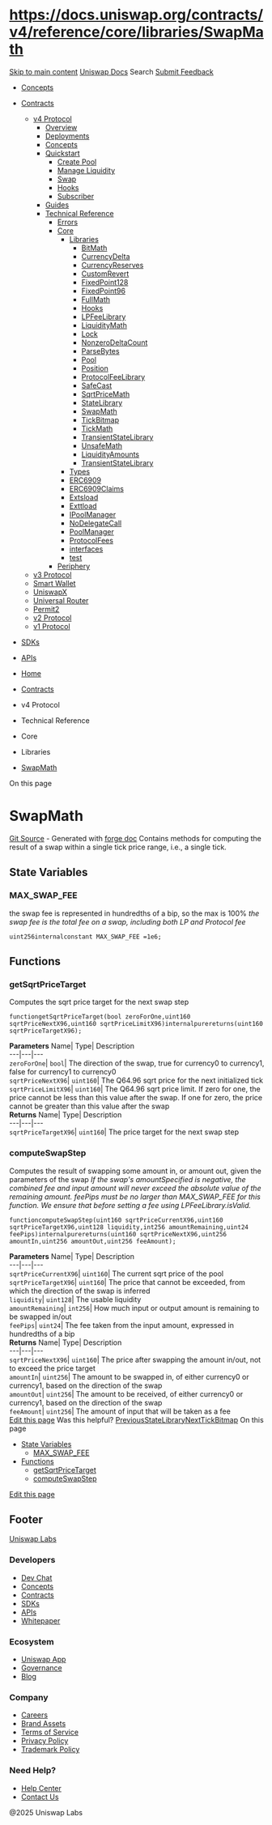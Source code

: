 # https://docs.uniswap.org/contracts/v4/reference/core/libraries/SwapMath

[Skip to main content](https://docs.uniswap.org/contracts/v4/reference/core/libraries/SwapMath#__docusaurus_skipToContent_fallback)
[Uniswap Docs](https://docs.uniswap.org/)
Search
[Submit Feedback](https://docs.google.com/forms/d/e/1FAIpQLSdjSkZam8KiatL9XACRVxCHjDJjaPGbls77PCXDKFn4JwykXg/viewform)
  * [Concepts](https://docs.uniswap.org/concepts/overview)
  * [Contracts](https://docs.uniswap.org/contracts/v4/overview)
    * [v4 Protocol](https://docs.uniswap.org/contracts/v4/overview)
      * [Overview](https://docs.uniswap.org/contracts/v4/overview)
      * [Deployments](https://docs.uniswap.org/contracts/v4/deployments)
      * [Concepts](https://docs.uniswap.org/contracts/v4/concepts/v4-vs-v3)
      * [Quickstart](https://docs.uniswap.org/contracts/v4/quickstart/create-pool)
        * [Create Pool](https://docs.uniswap.org/contracts/v4/quickstart/create-pool)
        * [Manage Liquidity](https://docs.uniswap.org/contracts/v4/quickstart/manage-liquidity/setup-liquidity)
        * [Swap](https://docs.uniswap.org/contracts/v4/quickstart/swap)
        * [Hooks](https://docs.uniswap.org/contracts/v4/quickstart/hooks/setup)
        * [Subscriber](https://docs.uniswap.org/contracts/v4/quickstart/subscriber)
      * [Guides](https://docs.uniswap.org/contracts/v4/guides/hooks/your-first-hook)
      * [Technical Reference](https://docs.uniswap.org/contracts/v4/reference/errors/)
        * [Errors](https://docs.uniswap.org/contracts/v4/reference/errors/)
        * [Core](https://docs.uniswap.org/contracts/v4/reference/core/libraries/BitMath)
          * [Libraries](https://docs.uniswap.org/contracts/v4/reference/core/libraries/BitMath)
            * [BitMath](https://docs.uniswap.org/contracts/v4/reference/core/libraries/BitMath)
            * [CurrencyDelta](https://docs.uniswap.org/contracts/v4/reference/core/libraries/CurrencyDelta)
            * [CurrencyReserves](https://docs.uniswap.org/contracts/v4/reference/core/libraries/CurrencyReserves)
            * [CustomRevert](https://docs.uniswap.org/contracts/v4/reference/core/libraries/CustomRevert)
            * [FixedPoint128](https://docs.uniswap.org/contracts/v4/reference/core/libraries/FixedPoint128)
            * [FixedPoint96](https://docs.uniswap.org/contracts/v4/reference/core/libraries/FixedPoint96)
            * [FullMath](https://docs.uniswap.org/contracts/v4/reference/core/libraries/FullMath)
            * [Hooks](https://docs.uniswap.org/contracts/v4/reference/core/libraries/Hooks)
            * [LPFeeLibrary](https://docs.uniswap.org/contracts/v4/reference/core/libraries/LPFeeLibrary)
            * [LiquidityMath](https://docs.uniswap.org/contracts/v4/reference/core/libraries/LiquidityMath)
            * [Lock](https://docs.uniswap.org/contracts/v4/reference/core/libraries/Lock)
            * [NonzeroDeltaCount](https://docs.uniswap.org/contracts/v4/reference/core/libraries/NonzeroDeltaCount)
            * [ParseBytes](https://docs.uniswap.org/contracts/v4/reference/core/libraries/ParseBytes)
            * [Pool](https://docs.uniswap.org/contracts/v4/reference/core/libraries/Pool)
            * [Position](https://docs.uniswap.org/contracts/v4/reference/core/libraries/Position)
            * [ProtocolFeeLibrary](https://docs.uniswap.org/contracts/v4/reference/core/libraries/ProtocolFeeLibrary)
            * [SafeCast](https://docs.uniswap.org/contracts/v4/reference/core/libraries/SafeCast)
            * [SqrtPriceMath](https://docs.uniswap.org/contracts/v4/reference/core/libraries/SqrtPriceMath)
            * [StateLibrary](https://docs.uniswap.org/contracts/v4/reference/core/libraries/StateLibrary)
            * [SwapMath](https://docs.uniswap.org/contracts/v4/reference/core/libraries/SwapMath)
            * [TickBitmap](https://docs.uniswap.org/contracts/v4/reference/core/libraries/TickBitmap)
            * [TickMath](https://docs.uniswap.org/contracts/v4/reference/core/libraries/TickMath)
            * [TransientStateLibrary](https://docs.uniswap.org/contracts/v4/reference/core/libraries/TransientStateLibrary)
            * [UnsafeMath](https://docs.uniswap.org/contracts/v4/reference/core/libraries/UnsafeMath)
            * [LiquidityAmounts](https://docs.uniswap.org/contracts/v4/reference/core/libraries/liquidity-amounts)
            * [TransientStateLibrary](https://docs.uniswap.org/contracts/v4/reference/core/libraries/transient-state-library)
          * [Types](https://docs.uniswap.org/contracts/v4/reference/core/types/BalanceDelta)
          * [ERC6909](https://docs.uniswap.org/contracts/v4/reference/core/ERC6909)
          * [ERC6909Claims](https://docs.uniswap.org/contracts/v4/reference/core/ERC6909Claims)
          * [Extsload](https://docs.uniswap.org/contracts/v4/reference/core/Extsload)
          * [Exttload](https://docs.uniswap.org/contracts/v4/reference/core/Exttload)
          * [IPoolManager](https://docs.uniswap.org/contracts/v4/reference/core/IPoolManager)
          * [NoDelegateCall](https://docs.uniswap.org/contracts/v4/reference/core/NoDelegateCall)
          * [PoolManager](https://docs.uniswap.org/contracts/v4/reference/core/PoolManager)
          * [ProtocolFees](https://docs.uniswap.org/contracts/v4/reference/core/ProtocolFees)
          * [interfaces](https://docs.uniswap.org/contracts/v4/reference/core/interfaces/IERC20Minimal)
          * [test](https://docs.uniswap.org/contracts/v4/reference/core/test/ActionsRouter)
        * [Periphery](https://docs.uniswap.org/contracts/v4/reference/periphery/PositionDescriptor)
    * [v3 Protocol](https://docs.uniswap.org/contracts/v3/overview)
    * [Smart Wallet](https://docs.uniswap.org/contracts/smart-wallet/overview)
    * [UniswapX](https://docs.uniswap.org/contracts/uniswapx/overview)
    * [Universal Router](https://docs.uniswap.org/contracts/universal-router/overview)
    * [Permit2](https://docs.uniswap.org/contracts/permit2/overview)
    * [v2 Protocol](https://docs.uniswap.org/contracts/v2/overview)
    * [v1 Protocol](https://docs.uniswap.org/contracts/v1/overview)
  * [SDKs](https://docs.uniswap.org/sdk/v4/overview)
  * [APIs](https://docs.uniswap.org/api/subgraph/overview)


  * [Home](https://docs.uniswap.org/)
  * [Contracts](https://docs.uniswap.org/contracts/v4/overview)
  * v4 Protocol
  * Technical Reference
  * Core
  * Libraries
  * [SwapMath](https://docs.uniswap.org/contracts/v4/reference/core/libraries/SwapMath)


On this page
# SwapMath
[Git Source](https://github.com/uniswap/v4-core/blob/80311e34080fee64b6fc6c916e9a51a437d0e482/src/libraries/SwapMath.sol) - Generated with [forge doc](https://book.getfoundry.sh/reference/forge/forge-doc)
Contains methods for computing the result of a swap within a single tick price range, i.e., a single tick.
## State Variables[​](https://docs.uniswap.org/contracts/v4/reference/core/libraries/SwapMath#state-variables "Direct link to State Variables")
### MAX_SWAP_FEE[​](https://docs.uniswap.org/contracts/v4/reference/core/libraries/SwapMath#max_swap_fee "Direct link to MAX_SWAP_FEE")
the swap fee is represented in hundredths of a bip, so the max is 100%
_the swap fee is the total fee on a swap, including both LP and Protocol fee_
```
uint256internalconstant MAX_SWAP_FEE =1e6;
```

## Functions[​](https://docs.uniswap.org/contracts/v4/reference/core/libraries/SwapMath#functions "Direct link to Functions")
### getSqrtPriceTarget[​](https://docs.uniswap.org/contracts/v4/reference/core/libraries/SwapMath#getsqrtpricetarget "Direct link to getSqrtPriceTarget")
Computes the sqrt price target for the next swap step
```
functiongetSqrtPriceTarget(bool zeroForOne,uint160 sqrtPriceNextX96,uint160 sqrtPriceLimitX96)internalpurereturns(uint160 sqrtPriceTargetX96);
```

**Parameters**
Name| Type| Description  
---|---|---  
`zeroForOne`| `bool`| The direction of the swap, true for currency0 to currency1, false for currency1 to currency0  
`sqrtPriceNextX96`| `uint160`| The Q64.96 sqrt price for the next initialized tick  
`sqrtPriceLimitX96`| `uint160`| The Q64.96 sqrt price limit. If zero for one, the price cannot be less than this value after the swap. If one for zero, the price cannot be greater than this value after the swap  
**Returns**
Name| Type| Description  
---|---|---  
`sqrtPriceTargetX96`| `uint160`| The price target for the next swap step  
### computeSwapStep[​](https://docs.uniswap.org/contracts/v4/reference/core/libraries/SwapMath#computeswapstep "Direct link to computeSwapStep")
Computes the result of swapping some amount in, or amount out, given the parameters of the swap
_If the swap's amountSpecified is negative, the combined fee and input amount will never exceed the absolute value of the remaining amount._
_feePips must be no larger than MAX_SWAP_FEE for this function. We ensure that before setting a fee using LPFeeLibrary.isValid._
```
functioncomputeSwapStep(uint160 sqrtPriceCurrentX96,uint160 sqrtPriceTargetX96,uint128 liquidity,int256 amountRemaining,uint24 feePips)internalpurereturns(uint160 sqrtPriceNextX96,uint256 amountIn,uint256 amountOut,uint256 feeAmount);
```

**Parameters**
Name| Type| Description  
---|---|---  
`sqrtPriceCurrentX96`| `uint160`| The current sqrt price of the pool  
`sqrtPriceTargetX96`| `uint160`| The price that cannot be exceeded, from which the direction of the swap is inferred  
`liquidity`| `uint128`| The usable liquidity  
`amountRemaining`| `int256`| How much input or output amount is remaining to be swapped in/out  
`feePips`| `uint24`| The fee taken from the input amount, expressed in hundredths of a bip  
**Returns**
Name| Type| Description  
---|---|---  
`sqrtPriceNextX96`| `uint160`| The price after swapping the amount in/out, not to exceed the price target  
`amountIn`| `uint256`| The amount to be swapped in, of either currency0 or currency1, based on the direction of the swap  
`amountOut`| `uint256`| The amount to be received, of either currency0 or currency1, based on the direction of the swap  
`feeAmount`| `uint256`| The amount of input that will be taken as a fee  
[Edit this page](https://github.com/uniswap/uniswap-docs/tree/main/docs/contracts/v4/reference/core/libraries/SwapMath.md)
Was this helpful?
[PreviousStateLibrary](https://docs.uniswap.org/contracts/v4/reference/core/libraries/StateLibrary)[NextTickBitmap](https://docs.uniswap.org/contracts/v4/reference/core/libraries/TickBitmap)
On this page
  * [State Variables](https://docs.uniswap.org/contracts/v4/reference/core/libraries/SwapMath#state-variables)
    * [MAX_SWAP_FEE](https://docs.uniswap.org/contracts/v4/reference/core/libraries/SwapMath#max_swap_fee)
  * [Functions](https://docs.uniswap.org/contracts/v4/reference/core/libraries/SwapMath#functions)
    * [getSqrtPriceTarget](https://docs.uniswap.org/contracts/v4/reference/core/libraries/SwapMath#getsqrtpricetarget)
    * [computeSwapStep](https://docs.uniswap.org/contracts/v4/reference/core/libraries/SwapMath#computeswapstep)


[Edit this page](https://github.com/uniswap/uniswap-docs/tree/main/docs/contracts/v4/reference/core/libraries/SwapMath.md)
## Footer
[Uniswap Labs](https://docs.uniswap.org/)
### Developers
  * [Dev Chat](https://discord.com/invite/uniswap)
  * [Concepts](https://docs.uniswap.org/concepts/overview)
  * [Contracts](https://docs.uniswap.org/contracts/v4/overview)
  * [SDKs](https://docs.uniswap.org/sdk/v4/overview)
  * [APIs](https://docs.uniswap.org/api/subgraph/overview)
  * [Whitepaper](https://app.uniswap.org/whitepaper-v4.pdf)


### Ecosystem
  * [Uniswap App](https://app.uniswap.org/)
  * [Governance](https://www.uniswapfoundation.org/governance)
  * [Blog](https://blog.uniswap.org/)


### Company
  * [Careers](https://boards.greenhouse.io/uniswaplabs)
  * [Brand Assets](https://github.com/Uniswap/brand-assets/raw/main/Uniswap%20Brand%20Assets.zip)
  * [Terms of Service](https://support.uniswap.org/hc/en-us/articles/30935100859661-Uniswap-Labs-Terms-of-Service)
  * [Privacy Policy](https://support.uniswap.org/hc/en-us/articles/30934457771405-Uniswap-Labs-Privacy-Policy)
  * [Trademark Policy](https://support.uniswap.org/hc/en-us/articles/30934762216973-Uniswap-Labs-Trademark-Guidelines)


### Need Help?
  * [Help Center](https://support.uniswap.org/)
  * [Contact Us](https://support.uniswap.org/hc/en-us/requests/new)


@2025 Uniswap Labs
[](https://github.com/uniswap/uniswap-docs)[](https://twitter.com/Uniswap)[](https://discord.com/invite/uniswap)
